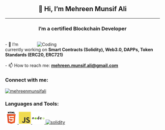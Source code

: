 <h2 align="center">👋 Hi, I’m Mehreen Munsif Ali</h2>
<hr>
<h3 align="center">I’m a certified Blockchain Developer</h3><br>
<img align="right" alt="Coding" width="400" src="https://cdn1.kibrispdr.org/data/14/coding-gif-24.gif">
- 🌱 I’m currently working on <b>Smart Contracts (Solidity), Web3.0, DAPPs, Token Standards (ERC20, ERC721)</b><br><br>
- 📫 How to reach me: <b><u>mehreen.munsif.ali@gmail.com</u></b>

<h3 align="left">Connect with me:</h3>
<p align="left">
<a href="https://linkedin.com/in/mehreenmunsifali" target="blank"><img align="center" src="https://raw.githubusercontent.com/rahuldkjain/github-profile-readme-generator/master/src/images/icons/Social/linked-in-alt.svg" alt="mehreenmunsifali" height="30" width="40" /></a>
</p>

<h3 align="left">Languages and Tools:</h3>
<p align="left"> <a href="https://www.w3.org/html/" target="_blank" rel="noreferrer"> <img src="https://raw.githubusercontent.com/devicons/devicon/master/icons/html5/html5-original-wordmark.svg" alt="html5" width="40" height="40"/> </a> <a href="https://developer.mozilla.org/en-US/docs/Web/JavaScript" target="_blank" rel="noreferrer"> <img src="https://raw.githubusercontent.com/devicons/devicon/master/icons/javascript/javascript-original.svg" alt="javascript" width="40" height="40"/> </a> <a href="https://nodejs.org" target="_blank" rel="noreferrer"> <img src="https://raw.githubusercontent.com/devicons/devicon/master/icons/nodejs/nodejs-original-wordmark.svg" alt="nodejs" width="40" height="40"/> </a> <a href="https://docs.soliditylang.org/en/v0.8.23/" target="_blank" rel="noreferrer"> <img src="https://download.logo.wine/logo/Solidity/Solidity-Logo.wine.png" alt="solidity" width="55" height="45"/> </a></p>
<!---
MehreenMunsifAli/MehreenMunsifAli is a ✨ special ✨ repository because its `README.md` (this file) appears on your GitHub profile.
You can click the Preview link to take a look at your changes.
--->

